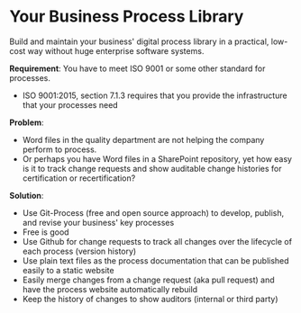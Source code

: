 # Your Business Process Library
Build and maintain your business' digital process library in a practical, low-cost way without huge enterprise software systems.

**Requirement**: You have to meet ISO 9001 or some other standard for processes.
* ISO 9001:2015, section 7.1.3 requires that you provide the infrastructure that your processes need

**Problem**: 
* Word files in the quality department are not helping the company perform to process.
* Or perhaps you have Word files in a SharePoint repository, yet how easy is it to track change requests and show auditable change histories for certification or recertification?

**Solution**: 
* Use Git-Process (free and open source approach) to develop, publish, and revise your business' key processes
* Free is good
* Use Github for change requests to track all changes over the lifecycle of each process (version history)
* Use plain text files as the process documentation that can be published easily to a static website
* Easily merge changes from a change request (aka pull request) and have the process website automatically rebuild
* Keep the history of changes to show auditors (internal or third party)


